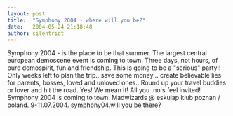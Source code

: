 ```yaml
---
layout: post
title:  "Symphony 2004 - where will you be?"
date:   2004-05-24 21:18:48
author: silentriot
---
```

Symphony 2004 - is the place to be that summer. The largest central
european demoscene event is coming to town. Three days, not hours, of
pure demospirit, fun and friendship. This is going to be a "serious"
party!! Only weeks left to plan the trip.. save some money... create
believable lies for parents, bosses, loved and unloved ones.. Round up
your travel buddies or lover and hit the road. Yes! We mean it! All you
.no's feel invited! Symphony 2004 is coming to town. Madwizards @
eskulap klub poznan / poland. 9-11.07.2004. symphony04.will you be
there?

